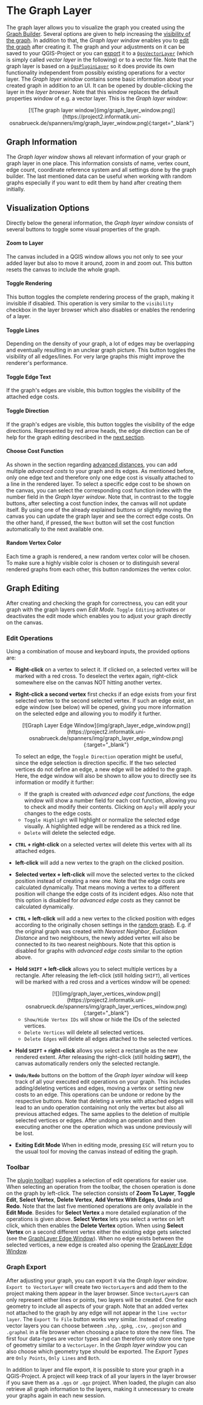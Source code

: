 # The Graph Layer

The graph layer allows you to visualize the graph you created using the [Graph Builder](graphbuilder.md). Several options are given to help increasing the [visibility of the graph](#visualization-options). In addition to that, the _Graph layer window_ enables you to [edit the graph](#graph-editing) after creating it. The graph and your adjustments on it can be saved to your QGIS-Project or you can [export](#graph-export) it to a [`QgsVectorLayer`](https://qgis.org/pyqgis/master/core/QgsVectorLayer.html) (which is simply called _vector layer_ in the following) or to a vector file. <!--alte Version: The graph and your adjustments on it can be saved to your QGIS-Project or you can [export](#graph-export) it to a vector layer or vector file.-->
Note that the graph layer is based on a [`QgsPluginLayer`](https://qgis.org/pyqgis/master/core/QgsPluginLayer.html) so it does provide its own functionality independent from possibly existing operations for a vector layer. The _Graph layer window_ contains some basic information about your created graph in addition to an UI. It can be opened by double-clicking the layer in the _layer browser_. Note that this window replaces the default properties window of e.g. a vector layer. This is the _Graph layer window_:

<center>
    <a name = "GraphLayerWindow">
        [![The graph layer window](img/graph_layer_window.png)](https://project2.informatik.uni-osnabrueck.de/spanners/img/graph_layer_window.png){:target="_blank"}
    </a>
</center>

## Graph Information
The _Graph layer window_ shows all relevant information of your graph or graph layer in one place. This information consists of name, vertex count, edge count, coordinate reference system and all settings done by the graph builder. The last mentioned data can be useful when working with random graphs especially if you want to edit them by hand after creating them initially.

## Visualization Options
Directly below the general information, the _Graph layer window_ consists of several buttons to toggle some visual properties of the graph. <!-- ich hab den Satz auch nur übernommen und er ergibt mit dem after nicht so Sinn für mich, ist das mit dem below okay?-->

#### Zoom to Layer
The canvas included in a QGIS window allows you not only to see your added layer but also to move it around, zoom in and zoom out. This button resets the canvas to include the whole graph.

#### Toggle Rendering
This button toggles the complete rendering process of the graph, making it invisible if disabled. This operation is very similar to the `visibility` checkbox in the layer browser which also disables or enables the rendering of a layer.

#### Toggle Lines
Depending on the density of your graph, a lot of edges may be overlapping and eventually resulting in an unclear graph picture. This button toggles the visibility of all edges/lines. For very large graphs this might improve the renderer's performance.

#### Toggle Edge Text
If the graph's edges are visible, this button toggles the visibility of the attached edge costs.

#### Toggle Direction
If the graph's edges are visible, this button toggles the visibility of the edge directions. Represented by red arrow heads, the edge direction can be of help for the graph editing described in the [next section](#graph-editing).

#### Choose Cost Function
As shown in the section regarding [advanced distances](./graphbuilder.md#advanced-distance-strategy), you can add multiple _advanced costs_ to your graph and its edges. As mentioned before, only one edge text and therefore only one edge cost is visually attached to a line in the rendered layer. To select a specific edge cost to be shown on the canvas, you can select the corresponding cost function index with the number field in the _Graph layer window_. Note that, in contrast to the toggle buttons, after selecting a cost function index, the canvas will not update itself. By using one of the already explained buttons or slightly moving the canvas you can update the graph layer and see the correct edge costs. On the other hand, if pressed, the `Next` button will set the cost function automatically to the next available one.

#### Random Vertex Color
Each time a graph is rendered, a new random vertex color will be chosen. To make sure a highly visible color is chosen or to distinguish several rendered graphs from each other, this button randomizes the vertex color.

## Graph Editing
After creating and checking the graph for correctness, you can edit your graph with the graph layers own _Edit Mode_. `Toggle Editing` activates or deactivates the edit mode which enables you to adjust your graph directly on the canvas.

### Edit Operations
Using a combination of mouse and keyboard inputs, the provided options are:

- __Right-click__ on a vertex to select it. If clicked on, a selected vertex will be marked with a red cross. To deselect the vertex again, right-click somewhere else on the canvas NOT hitting another vertex.

- __Right-click a second vertex__ first checks if an edge exists from your first selected vertex to the second selected vertex. If such an edge exist, an edge window (see below) will be opened, giving you more information on the selected edge and allowing you to modify it further.

    <center>
        <a name = "GraphLayerEdgeWindow">
            [![Graph Layer Edge Window](img/graph_layer_edge_window.png)](https://project2.informatik.uni-osnabrueck.de/spanners/img/graph_layer_edge_window.png){:target="_blank"}
        </a>
    </center>

    To select an edge, the `Toggle Direction` operation might be useful, since the edge selection is direction specific.
    If the two selected vertices do not define an edge, a new edge will be added to the graph. Here, the edge window will also be shown to allow you to directly see its information or modify it further:

    - If the graph is created with _advanced edge cost functions_, the edge window will show a number field for each cost function, allowing you to check and modify their contents. Clicking on `Apply` will apply your changes to the edge costs.
    - `Toggle Highlight` will highlight or normalize the selected edge visually. A highlighted edge will be rendered as a thick red line.
    - `Delete` will delete the selected edge.

<!-- ich würde right-click und left click und hold dann evtl eher klein schreiben, oder? Und was ist mit den Anfängen eines Stichpunktes? Dann das doch groß lassen?-->
- __`CTRL` + right-click__ on a selected vertex will delete this vertex with all its attached edges.

- __left-click__ will add a new vertex to the graph on the clicked position.

- __Selected vertex + left-click__ will move the selected vertex to the clicked position instead of creating a new one. Note that the edge costs are calculated dynamically. That means moving a vertex to a different position will change the edge costs of its incident edges. Also note that this option is disabled for _advanced edge costs_ as they cannot be calculated dynamically.

- __`CTRL` + left-click__ will add a new vertex to the clicked position with edges according to the originally chosen settings in the [random graph](./graphbuilder.md#random-graph)<!--fällt dir eine schönere Formulierung für die Referenzierung ein?-->. E.g. if the original graph was created with _Nearest Neighbor_, _Euclidean Distance_ and two neighbours, the newly added vertex will also be connected to its two nearest neighbours. Note that this option is disabled for graphs with _advanced edge costs_ similar to the option above.

- __Hold `SHIFT` + left-click__ allows you to select multiple vertices by a rectangle. After releasing the left-click (still holding `SHIFT`), all vertices will be marked with a red cross and a vertices window will be opened:

    <center>
        <a name="GraphLayerVerticesWindow">
            [![](img/graph_layer_vertices_window.png)](https://project2.informatik.uni-osnabrueck.de/spanners/img/graph_layer_vertices_window.png){:target="_blank"}
        </a>
    </center>

    - `Show/Hide Vertex IDs` will show or hide the IDs of the selected vertices. <!-- ich würde hier nochmal nachfragen ob das entweder immer hide heißt oder der Punkt "show/hide" heißen sollte, oder? Im Bild heißt es zumindest hide-->
    - `Delete Vertices` will delete all selected vertices.
    - `Delete Edges` will delete all edges attached to the selected vertices.

- __Hold `SHIFT` + right-click__ allows you select a rectangle as the new rendered extent. After releasing the right-click (still holding __`SHIFT`__), the canvas automatically renders only the selected rectangle.

- __`Undo/Redo`__ buttons on the bottom of the _Graph layer window_ will keep track of all your executed edit operations on your graph. This includes adding/deleting vertices and edges, moving a vertex or setting new costs to an edge. This operations can be undone or redone by the respective buttons. Note that deleting a vertex with attached edges will lead to an undo operation containing not only the vertex but also all previous attached edges. The same applies to the deletion of multiple selected vertices or edges. After undoing an operation and then executing another one the operation which was undone previously will be lost.

- __Exiting Edit Mode__ When in editing mode, pressing `ESC` will return you to the usual tool for moving the canvas instead of editing the graph.

### Toolbar <!--Plugin Toolbar Bild muss angepasst werden (nach Mergen)-->
The [plugin toolbar](#openpluginwindow)) <!--Wie kann man auf Bilder in anderen .mds verweisen--> supplies a selection of edit operations for easier use. When selecting an operation from the toolbar, the chosen operation is done on the graph by left-click. The selection consists of **Zoom To Layer**, **Toggle Edit**, **Select Vertex**, **Delete Vertex**, **Add Vertex With Edges**, **Undo** and **Redo**. Note that the last five mentioned operations are only available in the **Edit Mode**. Besides for **Select Vertex** a more detailed explanation of the operations is given above. **Select Vertex** lets you select a vertex on left click, which then enables the **Delete Vertex** option. When using **Select Vertex** on a second different vertex either the existing edge gets selected (see the [GraphLayer Edge Window](#GraphLayerEdgeWindow)). When no edge exists between the selected vertices, a new edge is created also opening the [GrapLayer Edge Window](#GraphLayerEdgeWindow).

### Graph Export
After adjusting your graph, you can export it via the _Graph layer window_. `Export to VectorLayer` will create two `VectorLayer`s and add them to the project making them appear in the layer browser. Since `VectorLayer`s can only represent either lines or points, two layers will be created. One for each geometry to include all aspects of your graph. Note that an added vertex not attached to the graph by any edge will not appear in the `line vector layer`. The `Export To File` button works very similar. Instead of creating vector layers you can choose between `.shp`, `.gpkg`, `.csv`, `.geojson` and `.graphml` in a file browser when choosing a place to store the new files. The first four data-types are vector types and can therefore only store one type of geometry similar to a `VectorLayer`. In the _Graph layer window_ <!-- habe es jetzt überall so geschrieben (in den Bildern steht das auch mit Groß- und Kleinbuchstaben gemischt)--> you can also choose which geometry type should be exported. The _Export Types_ are `Only Points`, `Only Lines` and `Both`.

In addition to layer and file export, it is possible to store your graph in a QGIS-Project. A project will keep track of all your layers in the layer browser if you save them as a `.qgs` or `.qgz` project. When loaded, the plugin can also retrieve all graph information to the layers, making it unnecessary to create your graphs again in each new session.
